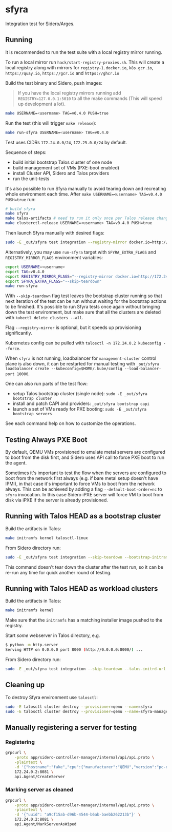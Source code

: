 # sfyra

Integration test for Sidero/Arges.

## Running

It is recommended to run the test suite with a local registry mirror running.

To run a local mirror run `hack/start-registry-proxies.sh`.
This will create a local registry along with mirrors for `registry-1.docker.io`, `k8s.gcr.io`, `https://quay.io`, `https://gcr.io` and `https://ghcr.io`

Build the test binary and Sidero, push images:

> If you have the local registry mirrors running add `REGISTRY=127.0.0.1:5010` to all the make commands (This will speed up development a lot).

```sh
make USERNAME=<username> TAG=v0.4.0 PUSH=true
```

Run the test (this will trigger `make release`):

```sh
make run-sfyra USERNAME=<username> TAG=v0.4.0
```

Test uses CIDRs `172.24.0.0/24`, `172.25.0.0/24` by default.

Sequence of steps:

- build initial bootstrap Talos cluster of one node
- build management set of VMs (PXE-boot enabled)
- install Cluster API, Sidero and Talos providers
- run the unit-tests

It's also possible to run Sfyra manually to avoid tearing down and recreating whole environment each time.
After `make USERNAME=<username> TAG=v0.4.0 PUSH=true` run:

```sh
# build sfyra
make sfyra
make talos-artifacts # need to run it only once per Talos release change
make clusterctl-release USERNAME=<username> TAG=v0.4.0 PUSH=true
```

Then launch Sfyra manually with desired flags:

```sh
sudo -E _out/sfyra test integration --registry-mirror docker.io=http://172.24.0.1:5000,k8s.gcr.io=http://172.24.0.1:5001,quay.io=http://172.24.0.1:5002,gcr.io=http://172.24.0.1:5003,ghcr.io=http://172.24.0.1:5004,127.0.0.1:5005=http://172.24.0.1:5005 --skip-teardown --clusterctl-config ~/.cluster-api/clusterctl.sfyra.yaml
```

Alternatively, you may use `run-sfyra` target with `SFYRA_EXTRA_FLAGS` and `REGISTRY_MIRROR_FLAGS` environment variables:

```sh
export USERNAME=<username>
export TAG=v0.4.0
export REGISTRY_MIRROR_FLAGS="--registry-mirror docker.io=http://172.24.0.1:5000,k8s.gcr.io=http://172.24.0.1:5001,quay.io=http://172.24.0.1:5002,gcr.io=http://172.24.0.1:5003,ghcr.io=http://172.24.0.1:5004,127.0.0.1:5005=http://172.24.0.1:5005"
export SFYRA_EXTRA_FLAGS="--skip-teardown"
make run-sfyra
```

With `--skip-teardown` flag test leaves the bootstrap cluster running so that next iteration of the test can be run without waiting for the bootstrap actions to be finished.
It's possible to run Sfyra tests once again without bringing down the test environment, but make sure that all the clusters are deleted with `kubectl delete clusters --all`.

Flag `--registry-mirror` is optional, but it speeds up provisioning significantly.

Kubernetes config can be pulled with `talosctl -n 172.24.0.2 kubeconfig --force`.

When `sfyra` is not running, loadbalancer for `management-cluster` control plane is also down, it can be restarted for manual testing with `_out/sfyra loadbalancer create --kubeconfig=$HOME/.kube/config --load-balancer-port 10000`.

One can also run parts of the test flow:

- setup Talos bootstrap cluster (single node): `sudo -E _out/sfyra bootstrap cluster`
- install and patch CAPI and providers: `_out/sfyra bootstrap capi`
- launch a set of VMs ready for PXE booting: `sudo -E _out/sfyra bootstrap servers`

See each command help on how to customize the operations.

## Testing Always PXE Boot

By default, QEMU VMs provisioned to emulate metal servers are configured to boot from the disk first, and Sidero uses API call to force PXE boot to run the agent.

Sometimes it's important to test the flow when the servers are configured to boot from the network first always (e.g. if bare metal setup doesn't have IPMI), in that case it's important to force VMs to boot from the network always.
This can be achieved by adding a flag `--default-boot-order=nc` to `sfyra` invocation.
In this case Sidero iPXE server will force VM to boot from disk via iPXE if the server is already provisioned.

## Running with Talos HEAD as a bootstrap cluster

Build the artifacts in Talos:

```sh
make initramfs kernel talosctl-linux
```

From Sidero directory run:

```sh
sudo -E _out/sfyra test integration --skip-teardown --bootstrap-initramfs=../talos/_out/initramfs-amd64.xz --bootstrap-vmlinuz=../talos/_out/vmlinuz-amd64 --talosctl-path=../talos/_out/talosctl-linux-amd64
```

This command doesn't tear down the cluster after the test run, so it can be re-run any time for quick another round of testing.

## Running with Talos HEAD as workload clusters

Build the artifacts in Talos:

```sh
make initramfs kernel
```

Make sure that the `initramfs` has a matching installer image pushed to the registry.

Start _some_ webserver in Talos directory, e.g.

```sh
$ python -m http.server
Serving HTTP on 0.0.0.0 port 8000 (http://0.0.0.0:8000/) ...
```

From Sidero directory run:

```sh
sudo -E _out/sfyra test integration --skip-teardown --talos-initrd-url http://172.24.0.1:8000/_out/initramfs-amd64.xz --talos-kernel-url http://172.24.0.1:8000/_out/vmlinuz-amd64
```

## Cleaning up

To destroy Sfyra environment use `talosctl`:

```sh
sudo -E talosctl cluster destroy --provisioner=qemu --name=sfyra
sudo -E talosctl cluster destroy --provisioner=qemu --name=sfyra-management
```

## Manually registering a server for testing

### Registering

```bash
grpcurl \
    -proto app/sidero-controller-manager/internal/api/api.proto \
    -plaintext \
    -d '{"hostname":"fake","cpu":{"manufacturer":"QEMU","version":"pc-q35-5.2"},"system_information":{"uuid": "a9cf15ab-d96b-4544-b6ab-baebb262213b","family":"Unknown","manufacturer":"QEMU","productName":"Standard PC (Q35 + ICH9, 2009)","serialNumber":"Unknown","skuNumber":"Unknown","version":"pc-q35-5.2"}}' \
    172.24.0.2:8081 \
    api.Agent/CreateServer
```

### Marking server as cleaned

```bash
grpcurl \
    -proto app/sidero-controller-manager/internal/api/api.proto \
    -plaintext \
    -d '{"uuid": "a9cf15ab-d96b-4544-b6ab-baebb262213b"}' \
    172.24.0.2:8081 \
    api.Agent/MarkServerAsWiped
```
